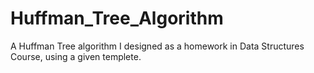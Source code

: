 # Huffman_Tree_Algorithm
A Huffman Tree algorithm I designed as a homework in Data Structures Course, using a given templete.
